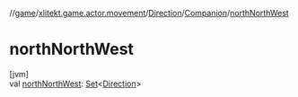 //[game](../../../../index.md)/[xlitekt.game.actor.movement](../../index.md)/[Direction](../index.md)/[Companion](index.md)/[northNorthWest](north-north-west.md)

# northNorthWest

[jvm]\
val [northNorthWest](north-north-west.md): [Set](https://kotlinlang.org/api/latest/jvm/stdlib/kotlin.collections/-set/index.html)&lt;[Direction](../index.md)&gt;
